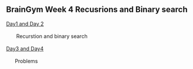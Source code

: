## BrainGym Week 4 Recusrions and Binary search
[Day1 and Day 2](https://docs.google.com/document/d/11sZS0Q_vn1tlQ3ey5WCJm7Tyd6v4FB4xiqrUByP4hxY/edit)<br><br>&nbsp;&nbsp;&nbsp;&nbsp;&nbsp;&nbsp; Recurstion and binary search<br><br>
[Day3 and Day4](https://docs.google.com/document/d/1AVvX0zF8dKOt7a2_taw5CbIMKHpDf24qvXNXBb7LMD4/edit)<br><br> &nbsp;&nbsp;&nbsp;&nbsp;&nbsp;&nbsp;Problems<br><br>

